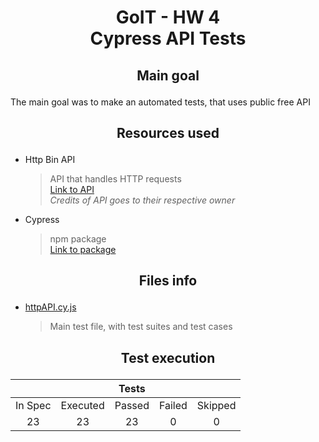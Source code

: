 # <p align="center">GoIT - HW 4 </br>Cypress API Tests</p>

## <p align="center">Main goal</p>

The main goal was to make an automated tests, that uses public free API

## <p align="center">Resources used</p>

- Http Bin API </br>

  > API that handles HTTP requests </br> [Link to API](https://httpbin.org/) </br> _Credits of API goes to their respective owner_

- Cypress

  > npm package </br> [Link to package](https://www.npmjs.com/package/cypress)

## <p align="center">Files info</p>

- [httpAPI.cy.js](./cypress/e2e/httpAPI.cy.js)

  > Main test file, with test suites and test cases

## <p align="center">Test execution</p>

|         |          | Tests  |        |         |
| :-----: | :------: | :----: | :----: | :-----: |
| In Spec | Executed | Passed | Failed | Skipped |
|   23    |    23    |   23   |   0    |    0    |
